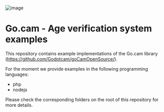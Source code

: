 ![image](https://github.com/Godotcam/goCamOpenSource/assets/169826477/881f387a-a09d-417e-a1fb-67dab35c5072)

# Go.cam - Age verification system examples

This repository contains example implementations of the Go.cam library (https://github.com/Godotcam/goCamOpenSource/).

For the moment we provide examples in the following programming languages:
* php
* nodejs

Please check the corresponding folders on the root of this repository for more details.
